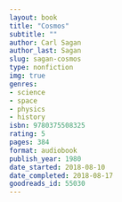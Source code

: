 ```yaml
---
layout: book
title: "Cosmos"
subtitle: ""
author: Carl Sagan
author_last: Sagan
slug: sagan-cosmos
type: nonfiction
img: true
genres:
- science
- space
- physics
- history
isbn: 9780375508325
rating: 5
pages: 384
format: audiobook
publish_year: 1980
date_started: 2018-08-10
date_completed: 2018-08-17
goodreads_id: 55030
---
```

